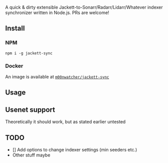 A quick & dirty extensible Jackett-to-Sonarr/Radarr/Lidarr/Whatever indexer synchronizer written in Node.js. PRs are welcome!

## Install
### NPM
```
npm i -g jackett-sync
```
### Docker
An image is available at [`m00nwatcher/jackett-sync`](https://hub.docker.com/repository/docker/m00nwatcher/jackett-sync)
## Usage

## Usenet support
Theoretically it should work, but as stated earlier untested

## TODO

- [] Add options to change indexer settings (min seeders etc.)
- Other stuff maybe